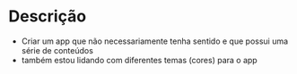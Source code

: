 <h1>Descrição</h1>



+ Criar um app que não necessariamente tenha sentido e que possui uma série de conteúdos
+ também estou lidando com diferentes temas (cores) para o app
